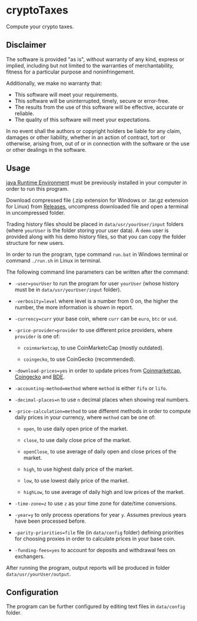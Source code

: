 # cryptoTaxes
Compute your crypto taxes.

## Disclaimer

The software is provided "as is", without warranty of any kind, express or
implied, including but not limited to the warranties of merchantability,
fitness for a particular purpose and noninfringement.

Additionally, we make no warranty that:
* This software will meet your requirements.
* This software will be uninterrupted, timely, secure or error-free.
* The results from the use of this software will be effective, accurate or reliable.
* The quality of this software will meet your expectations.

In no event shall the authors or copyright holders be liable for any claim, damages or other
liability, whether in an action of contract, tort or otherwise, arising from,
out of or in connection with the software or the use or other dealings in the
software.

## Usage
[java Runtime Environment](https://www.java.com/download/) must be previously installed in your computer in order to run this program. 

Download compressed file (.zip extension for Windows or .tar.gz extension for Linux) from [Releases](https://github.com/cryptoTaxes/cryptoTaxes/releases), uncompress downloaded file and open a terminal in uncompressed folder.

Trading history files should be placed in `data/usr/yourUser/input` folders (where `yourUser` is the folder storing your user data). A `demo` user is provided along with his demo history files, so that you can copy the folder structure for new users.

In order to run the program, type command `run.bat` in Windows terminal or command `./run.sh` in Linux in terminal.

The following command line parameters can be written after the command:

* `-user=yourUser`       to run the program for user `yourUser` (whose history must be in `data/usr/yourUser/input` folder).

* `-verbosity=level`     where level is a number from 0 on, the higher the number, the more information is shown in report.

* `-currency=curr`       your base coin, where `curr` can be `euro`, `btc` or `usd`.

* `-price-provider=provider` to use different price providers, where `provider` is one of:

    * `coinmarketcap`, to use CoinMarketcCap (mostly outdated).

    * `coingecko`, to use CoinGecko (recommended).
  
* `-download-prices=yes` in order to update prices from [Coinmarketcap](coinmarketcap.com), [Coingecko](coingecko.com) and [BDE](www.bde.es).

* `-accounting-method=method` where `method` is either `fifo` or `lifo`.

* `-decimal-places=n` to use `n` decimal places when showing real numbers.

* `-price-calculation=method` to use different methods in order to compute daily prices in your currency, where `method` can be one of:

    * `open`, to use daily open price of the market.

    * `close`, to use daily close price of the market.

    * `openClose`, to use average of daily open and close prices of the market.

    * `high`, to use highest daily price of the market.

    * `low`, to use lowest daily price of the market.

    * `highLow`, to use average of daily high and low prices of the market.

* `-time-zone=z` to use `z` as your time zone for date/time conversions.

* `-year=y` to only process operations for year `y`. Assumes previous years have been processed before.

* `-parity-priorities=file` file (in `data/config` folder) defining priorities for choosing proxies in order to calculate prices in your base coin.

* `-funding-fees=yes` to account for deposits and withdrawal fees on exchangers.

After running the program, output reports will be produced in folder `data/usr/yourUser/output`.

## Configuration

The program can be further configured by editing text files in `data/config` folder.



